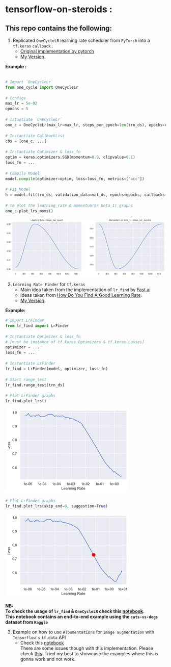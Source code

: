 # tensorflow-on-steroids : 

## This repo contains the following:  

1. Replicated `OneCycleLR` learning rate scheduler from `PyTorch` into a `tf.keras` `callback` .   
   - [Original implementation by pytorch](https://pytorch.org/docs/stable/_modules/torch/optim/lr_scheduler.html#CyclicLR)
   - [My Version](https://github.com/benihime91/tensorflow-on-steroids/blob/master/one_cycle.py).

**Example :** 
```python

# Import `OneCycleLr`
from one_cycle import OneCycleLr

# Configs
max_lr = 5e-02
epochs = 5

# Istantiate `OneCycleLr`
one_c = OneCycleLr(max_lr=max_lr, steps_per_epoch=len(trn_ds), epochs=epochs)

# Instantiate CallbackList
cbs = [one_c, ...]

# Instantiate Optimizer & loss_fn
optim = keras.optimizers.SGD(momentum=0.9, clipvalue=0.1)
loss_fn = ...

# Compile Model
model.compile(optimizer=optim, loss=loss_fn, metrics=["acc"])

# Fit Model
h = model.fit(trn_ds, validation_data=val_ds, epochs=epochs, callbacks=cbs)

# to plot the learning_rate & momentum(or beta_1) graphs
one_c.plot_lrs_moms()
```
![one_cycle_lr_plot](vis/one_cycle_plots.png)  


2. `Learning Rate Finder` for `tf.keras`
   - Main idea taken from the implementation of `lr_find` by [Fast.ai](https://docs.fast.ai/basic_train.html#lr_find)
   - Ideas taken from [How Do You Find A Good Learning Rate](https://sgugger.github.io/how-do-you-find-a-good-learning-rate.html).
   - [My Version](https://github.com/benihime91/tensorflow-on-steroids/blob/master/lr_find.py). 
  
**Example:**
```python
# Import LrFinder
from lr_find import LrFinder

# Instantiate Optimizer & loss_fn 
# [must be instance of tf.keras.Optimizers & tf.keras.Losses]
optimizer = ...
loss_fn = ...

# Instantiate LrFinder
lr_find = LrFinder(model, optimizer, loss_fn)

# Start range_test
lr_find.range_test(trn_ds)

# Plot LrFinder graphs
lr_find.plot_lrs()
```
![Lr_finder Plot](vis/lr_finder_plot_1.png)

```python
# Plot LrFinder graphs
lr_find.plot_lrs(skip_end=0, suggestion=True)
```
![Lr_finder Plot](vis/lr_finder_plot_2.png)

**NB:  
To check the usage of `lr_find` & `OneCycleLR` check this [notebook](https://github.com/benihime91/tensorflow-on-steroids/blob/master/nbs/one_cycle_%26_lr_finder_tf.ipynb).  
This notebook contains an end-to-end example using the `cats-vs-dogs` dataset from `Kaggle`** 

3. Example on how to use `Albumentations` for `image augmentation` with `Tensorflow's` `tf.data` API  
   - Check this [notebook](https://github.com/benihime91/tensorflow-on-steroids/blob/master/nbs/albumentations_with_tensorflow.ipynb)   
There are some issues though with this implementation. Please check [this](https://github.com/albumentations-team/albumentations/issues/669#issuecomment-664422245).
Tried my best to showcase the examples where this is gonna work and not work.
